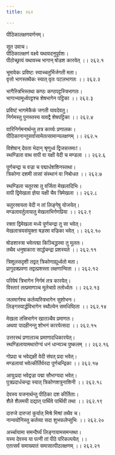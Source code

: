 ```yaml
---
title: २६२

---
```

पीठिकालक्षणवर्णनम्।  
  
सूत उवाच।  
पीठिकालक्षणं वक्ष्ये यथावदनुपूर्वशः।  
पीठोच्छ्रायं यथावच्च भागान् षोडश कारयेत् ।। २६२.१  
  
भूमावेकः प्रविष्टः स्याच्चतुर्भिर्जगती मता।  
वृत्तो भागस्तथैकः स्यात् वृतः पटलभागतः ।। २६२.२  
  
भागैस्त्रिभिस्तथा कण्ठः कण्ठपट्टस्त्रिभागतः।  
भागाभ्यामूर्ध्वपट्टश्च शेषभागेन पट्टिका ।। २६२.३  
  
प्रविष्टं भागमेकैकं जगती यावदेवतु।  
निर्गमस्तु पुनस्तस्य यावद्वै शेषपट्टिका ।। २६२.४  
  
वारिनिर्गमनार्थन्तु तत्र कार्य्यः प्रणालकः।  
पीठिकानान्तुसर्वासामेतत्सामान्यलक्षणम् ।। २६२.५  
  
विशेषान् देवता भेदान् श्रृणुध्वं द्विजसत्तमाः!।  
स्थण्डिला वाथ वापी वा यक्षी वेदी च मण्डला ।। २६२.६  
  
पूर्णचन्द्रा च वज्रा च पद्मार्धशशिनस्तथा।  
त्रिकोणा दशमी तासां संस्थानं वा निबोधत ।। २६२.७  
  
स्थण्डिला चतुरस्रा तु वर्जिता मेखलादिभिः।  
वापी द्विमेखला ज्ञेया यक्षी चैव त्रिमेखला ।। २६२.८  
  
चतुरस्रायता वेदी न तां लिङ्गेषु योजयेत्।  
मण्डलावर्तुलायातु मेखलाभिर्गणप्रिया ।। २६२.९  
  
रक्ता द्विमेखला मध्ये पूर्णचन्द्रा तु सा भवेत्।  
मेखलात्रयसंयुक्ता षड़स्रा वज्रिका भवेत् ।। २६२.१०  
  
षोडशास्त्रा भवेत्पद्मा किञ्चिद्ध्रस्वा तु मूलतः।  
तथैव धनुषाकारा सार्द्धचन्द्रा प्रशस्यते ।। २६२.११  
  
त्रिशूलसदृशी तद्वत् त्रिकोणाह्यूर्ध्वतो मता।  
प्रागुदक्प्रवणा तद्वत्प्रशस्ता लक्षणान्विता ।। २६२.१२  
  
परिवेषं त्रिभागेन निर्गमं तत्र कारयेत्।  
विस्तारं तत्प्रमाणञ्च मूलेचाग्रे ततोर्ध्वतः ।। २६२.१३  
  
जलमार्गश्च कर्तव्यस्त्रिभागेन सुशोभनः।  
लिङ्गस्यार्द्धविभागेन स्थौल्येन समधिष्ठिता ।। २६२.१४  
  
मेखला तत्त्रिभागेन खातञ्चैव प्रमाणतः।  
अथवा पादहीनन्तु शोभनं कारयेत्सदा ।। २६२.१५  
  
उत्तरस्थं प्रणालञ्च प्रमाणादधिकारयेत्।  
स्थण्डिलायामथारोग्यं धनं धान्यञ्च पुष्कलम् ।। २६२.१६  
  
गोप्रदा च भवेद्यक्षी वेदी संपत् प्रदा भवेत्।  
मण्डलायां भवेत्कीर्तिर्वरदा पूर्णचन्द्रिका ।। २६२.१७  
  
आयुःप्रदा भवेद्वज्रा पद्मा सौभाग्यदा भवेत्।  
पुत्रप्रदार्धचन्द्रा स्यात् त्रिकोणशत्रुनाशिनी ।। २६२.१८  
  
देवस्य यजनार्थन्तु पीठिका दश कीर्तिताः।  
शैले शैलमयी दद्यात् पार्थिवे पार्थिवी तथा ।। २६२.१९  
  
दारुजे दारुजां कुर्यात् मिश्रे मिश्रां तथैव च।  
नान्ययोनिस्तु कर्तव्या सदा शुभफलेप्सुभिः ।। २६२.२०  
  
अर्च्चायामा समन्दैर्घ्यं लिङ्गायामसमन्तथा।  
यस्य देवस्य या पत्नी तां पीठे परिकल्पयेत् ।।  
एतत्सर्वं समाख्यातं समासात्पीठलक्षणम् ।। २६२.२१